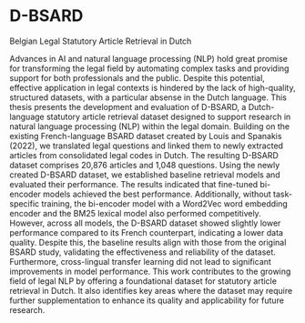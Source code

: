 # D-BSARD
Belgian Legal Statutory Article Retrieval in Dutch

Advances in AI and natural language processing (NLP) hold great promise for transforming
the legal field by automating complex tasks and providing support for both professionals and
the public. Despite this potential, effective application in legal contexts is hindered by the lack
of high-quality, structured datasets, with a particular absense in the Dutch language. This
thesis presents the development and evaluation of D-BSARD, a Dutch-language statutory article
retrieval dataset designed to support research in natural language processing (NLP) within the
legal domain. Building on the existing French-language BSARD dataset created by Louis and
Spanakis (2022), we translated legal questions and linked them to newly extracted articles from
consolidated legal codes in Dutch. The resulting D-BSARD dataset comprises 20,876 articles
and 1,048 questions.
Using the newly created D-BSARD dataset, we established baseline retrieval models and
evaluated their performance. The results indicated that fine-tuned bi-encoder models achieved
the best performance. Additionally, without task-specific training, the bi-encoder model with a
Word2Vec word embedding encoder and the BM25 lexical model also performed competitively.
However, across all models, the D-BSARD dataset showed slightly lower performance compared
to its French counterpart, indicating a lower data quality. Despite this, the baseline results align
with those from the original BSARD study, validating the effectiveness and reliability of the
dataset. Furthermore, cross-lingual transfer learning did not lead to significant improvements
in model performance.
This work contributes to the growing field of legal NLP by offering a foundational dataset
for statutory article retrieval in Dutch. It also identifies key areas where the dataset may require
further supplementation to enhance its quality and applicability for future research.
